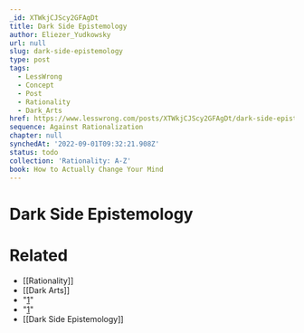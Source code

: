 ```yaml
---
_id: XTWkjCJScy2GFAgDt
title: Dark Side Epistemology
author: Eliezer_Yudkowsky
url: null
slug: dark-side-epistemology
type: post
tags:
  - LessWrong
  - Concept
  - Post
  - Rationality
  - Dark_Arts
href: https://www.lesswrong.com/posts/XTWkjCJScy2GFAgDt/dark-side-epistemology
sequence: Against Rationalization
chapter: null
synchedAt: '2022-09-01T09:32:21.908Z'
status: todo
collection: 'Rationality: A-Z'
book: How to Actually Change Your Mind
---
```


# Dark Side Epistemology


# Related

- [[Rationality]]
- [[Dark Arts]]
- "[1](#fn1x37)"
- "[1](#fn1x37-bk)"
- [[Dark Side Epistemology]]